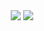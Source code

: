 <div align="center">
  <img
    src="https://github-readme-stats.vercel.app/api?username=szymolekk&show_icons=true&theme=dracula"
/>
  <img
       src="https://github-readme-stats.vercel.app/api/top-langs/?username=szymolekk&layout=compact"
/>
</div>
